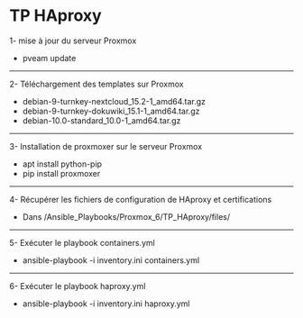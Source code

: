 # TP HAproxy
1- mise à jour du serveur Proxmox
  * pveam update
---
2- Téléchargement des templates sur Proxmox
  * debian-9-turnkey-nextcloud_15.2-1_amd64.tar.gz
  * debian-9-turnkey-dokuwiki_15.1-1_amd64.tar.gz
  * debian-10.0-standard_10.0-1_amd64.tar.gz
---
3- Installation de proxmoxer sur le serveur Proxmox
  * apt install python-pip
  * pip install proxmoxer
---  
4- Récupérer les fichiers de configuration de HAproxy et certifications
  * Dans /Ansible_Playbooks/Proxmox_6/TP_HAproxy/files/
---
5- Exécuter le playbook containers.yml
  * ansible-playbook -i inventory.ini containers.yml
---
6- Exécuter le playbook haproxy.yml
  * ansible-playbook -i inventory.ini haproxy.yml
